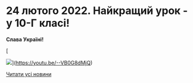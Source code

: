# 24 лютого 2022. Найкращий урок - у 10-Г класі!

**Слава Україні!**

[

![](/images/blog/24-лютого-2022-найкращий-урок-у-10-г-класі/10г-за-україну.png)](https://youtu.be/--VB0G8dMjQ)

[Читати усі новини](/news)
